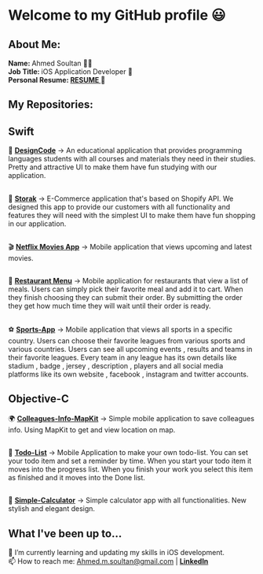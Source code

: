 <!--
Here are some ideas to get you started:

- 🔭 I’m currently working on ...
- 🌱 I’m currently learning ...
- 👯 I’m looking to collaborate on ...
- 🤔 I’m looking for help with ...
- 💬 Ask me about ...
- 📫 How to reach me: ...
- 😄 Pronouns: ...
- ⚡ Fun fact: ...
-->

# Welcome to my GitHub profile 😃

## About Me:
  <b> Name: </b> Ahmed Soultan 🧔🏻
  </br>
  <b> Job Title: </b> iOS Application Developer 📱
  </br>
  <b> Personal Resume: <a href="https://docs.google.com/document/d/1R2Hrp4wPpodmrWyqsj2GyLWNmeRdx5ABtLzaVw2Hsoc/edit?usp=sharing"> RESUME </a></b> 📄
  </br>

## My Repositories:
 
## Swift 

🧬 <a href="https://github.com/AhmedMSoultan/DesignCode"><b>DesignCode</b></a> -> An educational application that provides programming languages students with all courses and materials they need in their studies.
Pretty and attractive UI to make them have fun studying with our application.
##
👕 <a href="https://github.com/AhmedMSoultan/Storak"><b>Storak</b></a> -> E-Commerce application that's based on Shopify API.
We designed this app to provide our customers with all functionality and features they will need with the simplest UI to make them have fun shopping in our application.
##
🎬 <a href="https://github.com/AhmedMSoultan/Netfilx-Movies-App"><b>Netflix Movies App</b></a> -> Mobile application that views upcoming and latest movies.
##
🍱 <a href="https://github.com/AhmedMSoultan/RestaurantMenu"><b>Restaurant Menu</b></a> -> Mobile application for restaurants that view a list of meals.
Users can simply pick their favorite meal and add it to cart.
When they finish choosing they can submit their order.
By submitting the order they get how much time they will wait until their order is ready.
##
⚽️ <a href="https://github.com/AhmedMSoultan/Sports-App"><b>Sports-App</b></a> -> Mobile application that views all sports in a specific country.
Users can choose their favorite leagues from various sports and various countries.
Users can see all upcoming events , results and teams in their favorite leagues.
Every team in any league has its own details like stadium , badge , jersey , description , players and all social media platforms like its own website , facebook , instagram and twitter accounts.
##
## Objective-C
🌍 <a href="https://github.com/AhmedMSoultan/Colleages-info-using-MapKit"><b>Colleagues-Info-MapKit</b></a> -> Simple mobile application to save colleagues info.
Using MapKit to get and view location on map.
##
📝 <a href="https://github.com/AhmedMSoultan/Todo-List"><b>Todo-List</b></a> -> Mobile Application to make your own todo-list.
You can set your todo item and set a reminder by time.
When you start your todo item it moves into the progress list.
When you finish your work you select this item as finished and it moves into the Done list.
##
🧮 <a href="https://github.com/AhmedMSoultan/My-Simple-Calculator"><b>Simple-Calculator</b></a> -> Simple calculator app with all functionalities.
New stylish and elegant design.
##
  <!--=======================================================================================================================================================-->

## What I've been up to... 
🧐 I’m currently learning and updating my skills in iOS development.
</br>
📫 How to reach me: Ahmed.m.soultan@gmail.com | <a href="https://www.linkedin.com/in/ahmed-soultan/"><b>LinkedIn</b></a>
